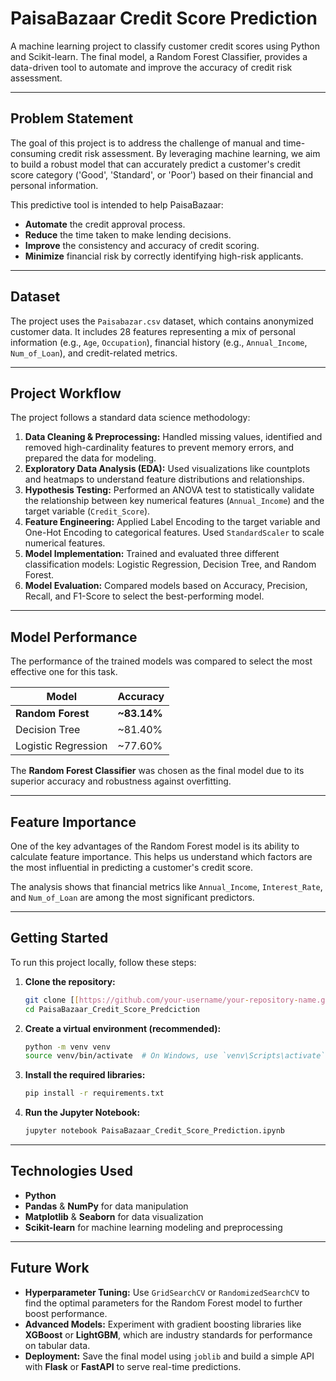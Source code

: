 # PaisaBazaar Credit Score Prediction

A machine learning project to classify customer credit scores using Python and Scikit-learn. The final model, a Random Forest Classifier, provides a data-driven tool to automate and improve the accuracy of credit risk assessment.

---

## Problem Statement

The goal of this project is to address the challenge of manual and time-consuming credit risk assessment. By leveraging machine learning, we aim to build a robust model that can accurately predict a customer's credit score category ('Good', 'Standard', or 'Poor') based on their financial and personal information.

This predictive tool is intended to help PaisaBazaar:

* **Automate** the credit approval process.
* **Reduce** the time taken to make lending decisions.
* **Improve** the consistency and accuracy of credit scoring.
* **Minimize** financial risk by correctly identifying high-risk applicants.

---

## Dataset

The project uses the `Paisabazar.csv` dataset, which contains anonymized customer data. It includes 28 features representing a mix of personal information (e.g., `Age`, `Occupation`), financial history (e.g., `Annual_Income`, `Num_of_Loan`), and credit-related metrics.

---

## Project Workflow

The project follows a standard data science methodology:

1.  **Data Cleaning & Preprocessing:** Handled missing values, identified and removed high-cardinality features to prevent memory errors, and prepared the data for modeling.
2.  **Exploratory Data Analysis (EDA):** Used visualizations like countplots and heatmaps to understand feature distributions and relationships.
3.  **Hypothesis Testing:** Performed an ANOVA test to statistically validate the relationship between key numerical features (`Annual_Income`) and the target variable (`Credit_Score`).
4.  **Feature Engineering:** Applied Label Encoding to the target variable and One-Hot Encoding to categorical features. Used `StandardScaler` to scale numerical features.
5.  **Model Implementation:** Trained and evaluated three different classification models: Logistic Regression, Decision Tree, and Random Forest.
6.  **Model Evaluation:** Compared models based on Accuracy, Precision, Recall, and F1-Score to select the best-performing model.

---

## Model Performance

The performance of the trained models was compared to select the most effective one for this task.

| Model               | Accuracy |
| ------------------- | -------- |
| **Random Forest** | **~83.14%** |
| Decision Tree       | ~81.40%   |
| Logistic Regression | ~77.60%   |


The **Random Forest Classifier** was chosen as the final model due to its superior accuracy and robustness against overfitting.

---

## Feature Importance

One of the key advantages of the Random Forest model is its ability to calculate feature importance. This helps us understand which factors are the most influential in predicting a customer's credit score.

The analysis shows that financial metrics like `Annual_Income`, `Interest_Rate`, and `Num_of_Loan` are among the most significant predictors.

---

## Getting Started

To run this project locally, follow these steps:

1.  **Clone the repository:**
    ```bash
    git clone [[https://github.com/your-username/your-repository-name.git](https://github.com/kavishbasole17/PaisaBazaar_Credit_Score_Predciction.git)](https://github.com/kavishbasole17/PaisaBazaar_Credit_Score_Predciction.git)
    cd PaisaBazaar_Credit_Score_Predciction
    ```

2.  **Create a virtual environment (recommended):**
    ```bash
    python -m venv venv
    source venv/bin/activate  # On Windows, use `venv\Scripts\activate`
    ```

3.  **Install the required libraries:**
    ```bash
    pip install -r requirements.txt
    ```

4.  **Run the Jupyter Notebook:**
    ```bash
    jupyter notebook PaisaBazaar_Credit_Score_Prediction.ipynb
    ```

---

## Technologies Used

* **Python**
* **Pandas** & **NumPy** for data manipulation
* **Matplotlib** & **Seaborn** for data visualization
* **Scikit-learn** for machine learning modeling and preprocessing

---

## Future Work

* **Hyperparameter Tuning:** Use `GridSearchCV` or `RandomizedSearchCV` to find the optimal parameters for the Random Forest model to further boost performance.
* **Advanced Models:** Experiment with gradient boosting libraries like **XGBoost** or **LightGBM**, which are industry standards for performance on tabular data.
* **Deployment:** Save the final model using `joblib` and build a simple API with **Flask** or **FastAPI** to serve real-time predictions.
